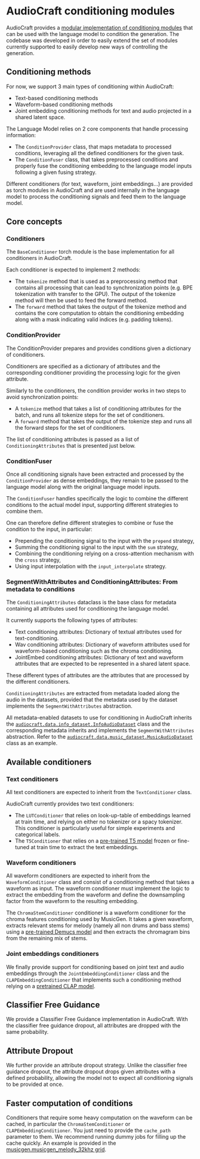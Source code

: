 # AudioCraft conditioning modules

AudioCraft provides a
[modular implementation of conditioning modules](../audiocraft/modules/conditioners.py)
that can be used with the language model to condition the generation.
The codebase was developed in order to easily extend the set of modules
currently supported to easily develop new ways of controlling the generation.


## Conditioning methods

For now, we support 3 main types of conditioning within AudioCraft:
* Text-based conditioning methods
* Waveform-based conditioning methods
* Joint embedding conditioning methods for text and audio projected in a shared latent space.

The Language Model relies on 2 core components that handle processing information:
* The `ConditionProvider` class, that maps metadata to processed conditions, leveraging
all the defined conditioners for the given task.
* The `ConditionFuser` class, that takes preprocessed conditions and properly fuse the
conditioning embedding to the language model inputs following a given fusing strategy.

Different conditioners (for text, waveform, joint embeddings...) are provided as torch
modules in AudioCraft and are used internally in the language model to process the
conditioning signals and feed them to the language model.


## Core concepts

### Conditioners

The `BaseConditioner` torch module is the base implementation for all conditioners in AudioCraft.

Each conditioner is expected to implement 2 methods:
* The `tokenize` method that is used as a preprocessing method that contains all processing
that can lead to synchronization points (e.g. BPE tokenization with transfer to the GPU).
The output of the tokenize method will then be used to feed the forward method.
* The `forward` method that takes the output of the tokenize method and contains the core computation
to obtain the conditioning embedding along with a mask indicating valid indices (e.g. padding tokens).

### ConditionProvider

The ConditionProvider prepares and provides conditions given a dictionary of conditioners.

Conditioners are specified as a dictionary of attributes and the corresponding conditioner
providing the processing logic for the given attribute.

Similarly to the conditioners, the condition provider works in two steps to avoid synchronization points:
* A `tokenize` method that takes a list of conditioning attributes for the batch,
and runs all tokenize steps for the set of conditioners.
* A `forward` method that takes the output of the tokenize step and runs all the forward steps
for the set of conditioners.

The list of conditioning attributes is passed as a list of `ConditioningAttributes`
that is presented just below.

### ConditionFuser

Once all conditioning signals have been extracted and processed by the `ConditionProvider`
as dense embeddings, they remain to be passed to the language model along with the original
language model inputs.

The `ConditionFuser` handles specifically the logic to combine the different conditions
to the actual model input, supporting different strategies to combine them.

One can therefore define different strategies to combine or fuse the condition to the input, in particular:
* Prepending the conditioning signal to the input with the `prepend` strategy,
* Summing the conditioning signal to the input with the `sum` strategy,
* Combining the conditioning relying on a cross-attention mechanism with the `cross` strategy,
* Using input interpolation with the `input_interpolate` strategy.

### SegmentWithAttributes and ConditioningAttributes: From metadata to conditions

The `ConditioningAttributes` dataclass is the base class for metadata
containing all attributes used for conditioning the language model.

It currently supports the following types of attributes:
* Text conditioning attributes: Dictionary of textual attributes used for text-conditioning.
* Wav conditioning attributes: Dictionary of waveform attributes used for waveform-based
conditioning such as the chroma conditioning.
* JointEmbed conditioning attributes: Dictionary of text and waveform attributes
that are expected to be represented in a shared latent space.

These different types of attributes are the attributes that are processed
by the different conditioners.

`ConditioningAttributes` are extracted from metadata loaded along the audio in the datasets,
provided that the metadata used by the dataset implements the `SegmentWithAttributes` abstraction.

All metadata-enabled datasets to use for conditioning in AudioCraft inherits
the [`audiocraft.data.info_dataset.InfoAudioDataset`](../audiocraft/data/info_audio_dataset.py) class
and the corresponding metadata inherits and implements the `SegmentWithAttributes` abstraction.
Refer to the [`audiocraft.data.music_dataset.MusicAudioDataset`](../audiocraft/data/music_dataset.py)
class as an example.


## Available conditioners

### Text conditioners

All text conditioners are expected to inherit from the `TextConditioner` class.

AudioCraft currently provides two text conditioners:
* The `LUTConditioner` that relies on look-up-table of embeddings learned at train time,
and relying on either no tokenizer or a spacy tokenizer. This conditioner is particularly
useful for simple experiments and categorical labels.
* The `T5Conditioner` that relies on a
[pre-trained T5 model](https://huggingface.co/docs/transformers/model_doc/t5)
frozen or fine-tuned at train time to extract the text embeddings.

### Waveform conditioners

All waveform conditioners are expected to inherit from the `WaveformConditioner` class and
consist of a conditioning method that takes a waveform as input. The waveform conditioner
must implement the logic to extract the embedding from the waveform and define the downsampling
factor from the waveform to the resulting embedding.

The `ChromaStemConditioner` conditioner is a waveform conditioner for the chroma features
conditioning used by MusicGen. It takes a given waveform, extracts relevant stems for melody
(namely all non drums and bass stems) using a
[pre-trained Demucs model](https://github.com/facebookresearch/demucs)
and then extracts the chromagram bins from the remaining mix of stems.

### Joint embeddings conditioners

We finally provide support for conditioning based on joint text and audio embeddings through
the `JointEmbeddingConditioner` class and the `CLAPEmbeddingConditioner` that implements such
a conditioning method relying on a [pretrained CLAP model](https://github.com/LAION-AI/CLAP).

## Classifier Free Guidance

We provide a Classifier Free Guidance implementation in AudioCraft. With the classifier free
guidance dropout, all attributes are dropped with the same probability.

## Attribute Dropout

We further provide an attribute dropout strategy. Unlike the classifier free guidance dropout,
the attribute dropout drops given attributes with a defined probability, allowing the model
not to expect all conditioning signals to be provided at once.

## Faster computation of conditions

Conditioners that require some heavy computation on the waveform can be cached, in particular
the `ChromaStemConditioner` or `CLAPEmbeddingConditioner`. You just need to provide the
`cache_path` parameter to them. We recommend running dummy jobs for filling up the cache quickly.
An example is provided in the [musicgen.musicgen_melody_32khz grid](../audiocraft/grids/musicgen/musicgen_melody_32khz.py).